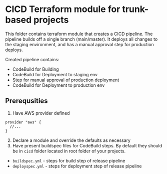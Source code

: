 # CICD Terraform module for trunk-based projects

This folder contains terraform module that creates a CICD pipeline.
The pipeline builds off a single branch (main/master). It deploys all
changes to the staging environment, and has a manual approval step
for production deploys.

Created pipeline contains:
  - CodeBuild for Building
  - CodeBuild for Deployment to staging env
  - Step for manual approval of production deployment
  - CodeBuild for Deployment to production env

## Prerequsities
1. Have AWS provider defined
```hcl
provider "aws" {
  //...
}
```
2. Declare a module and override the defaults as necessary
3. Have present buildspec files for CodeBuild steps. By default they should be in `cicd` folder located in root folder of your projects.
  - `buildspec.yml` - steps for build step of release pipeline
  - `deployspec.yml` - steps for deployment step of release pipeline
